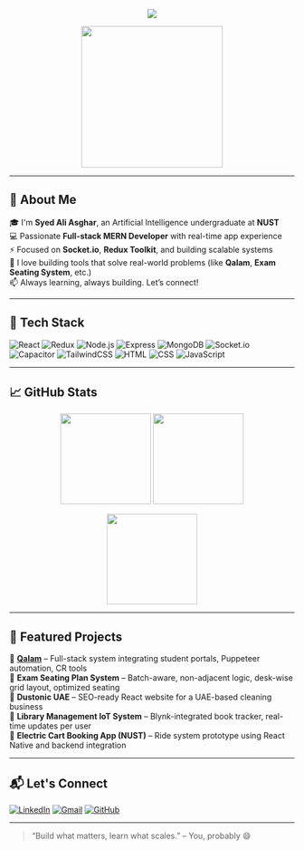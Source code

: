 <!-- Banner -->
<p align="center">
  <img src="https://readme-typing-svg.demolab.com/?lines=Hi,+I'm+Syed+Ali+Asghar!;Full-stack+MERN+Developer;AI+Student+@+NUST;Open-source+enthusiast&center=true&width=800&height=45&font=Fira%20Code&pause=1000&color=F97316&vCenter=true" />
</p>

<p align="center">
  <img src="https://user-images.githubusercontent.com/65012058/194713433-51991e95-3a4c-4de4-86c9-5424b68d3760.gif" width="250" />
</p>

---

## 👋 About Me

🎓 I'm **Syed Ali Asghar**, an Artificial Intelligence undergraduate at **NUST**  
💻 Passionate **Full-stack MERN Developer** with real-time app experience  
⚡ Focused on **Socket.io**, **Redux Toolkit**, and building scalable systems  
🔭 I love building tools that solve real-world problems (like **Qalam**, **Exam Seating System**, etc.)  
📫 Always learning, always building. Let’s connect!

---

## 🧠 Tech Stack

![React](https://img.shields.io/badge/-React-61DAFB?style=for-the-badge&logo=react&logoColor=black)
![Redux](https://img.shields.io/badge/-Redux-764ABC?style=for-the-badge&logo=redux&logoColor=white)
![Node.js](https://img.shields.io/badge/-Node.js-339933?style=for-the-badge&logo=nodedotjs&logoColor=white)
![Express](https://img.shields.io/badge/-Express-000000?style=for-the-badge&logo=express&logoColor=white)
![MongoDB](https://img.shields.io/badge/-MongoDB-47A248?style=for-the-badge&logo=mongodb&logoColor=white)
![Socket.io](https://img.shields.io/badge/-Socket.io-010101?style=for-the-badge&logo=socket.io&logoColor=white)
![Capacitor](https://img.shields.io/badge/-Capacitor-119EFF?style=for-the-badge&logo=capacitor&logoColor=white)
![TailwindCSS](https://img.shields.io/badge/-Tailwind-06B6D4?style=for-the-badge&logo=tailwindcss&logoColor=white)
![HTML](https://img.shields.io/badge/-HTML5-E34F26?style=for-the-badge&logo=html5&logoColor=white)
![CSS](https://img.shields.io/badge/-CSS3-1572B6?style=for-the-badge&logo=css3)
![JavaScript](https://img.shields.io/badge/-JavaScript-F7DF1E?style=for-the-badge&logo=javascript&logoColor=black)

---

## 📈 GitHub Stats

<p align="center">
  <img src="https://github-readme-stats.vercel.app/api?username=your-username&show_icons=true&theme=radical&hide=prs" height="160" />
  <img src="https://github-readme-stats.vercel.app/api/top-langs/?username=your-username&layout=compact&theme=radical" height="160"/>
</p>

<p align="center">
  <img src="https://streak-stats.demolab.com?user=your-username&theme=radical&border_radius=5&date_format=M%20j%5B%2C%20Y%5D" height="160" />
</p>

---

## 💼 Featured Projects

🔹 [**Qalam**](https://github.com/your-username/qalam) – Full-stack system integrating student portals, Puppeteer automation, CR tools  
🔹 **Exam Seating Plan System** – Batch-aware, non-adjacent logic, desk-wise grid layout, optimized seating  
🔹 **Dustonic UAE** – SEO-ready React website for a UAE-based cleaning business  
🔹 **Library Management IoT System** – Blynk-integrated book tracker, real-time updates per user  
🔹 **Electric Cart Booking App (NUST)** – Ride system prototype using React Native and backend integration

---

## 📬 Let's Connect

[![LinkedIn](https://img.shields.io/badge/-LinkedIn-0077B5?style=flat&logo=linkedin&logoColor=white)](https://www.linkedin.com/in/syed-ali-asghar-ai/)
[![Gmail](https://img.shields.io/badge/-Email-D14836?style=flat&logo=gmail&logoColor=white)](mailto:syedaliasgharai@gmail.com)
[![GitHub](https://img.shields.io/badge/-GitHub-181717?style=flat&logo=github&logoColor=white)](https://github.com/your-username)

---

> “Build what matters, learn what scales.” – You, probably 😄

